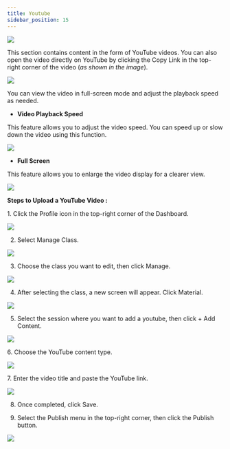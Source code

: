 ```yaml
---
title: Youtube
sidebar_position: 15
---
```

![](/img/youtube-1.jpg)

This section contains content in the form of YouTube videos. You can also open the video directly on YouTube by clicking the Copy Link in the top-right corner of the video (*as shown in the image*).

![](/img/degree-lecture-youtube-6.jpg)

You can view the video in full-screen mode and adjust the playback speed as needed.

* **Video Playback Speed**

This feature allows you to adjust the video speed. You can speed up or slow down the video using this function.

![](/img/degree-lecture-youtube-4.jpg)

* **Full Screen**

This feature allows you to enlarge the video display for a clearer view.

![](/img/degree-lecture-youtube-5.jpg)

**Steps to Upload a YouTube Video :**

1. Click the Profile icon in the top-right corner of the Dashboard.

![](/img/diskusi_4.jpg)

2. Select Manage Class.

![](/img/diskusi_5.jpg)

3. Choose the class you want to edit, then click Manage.

![](/img/diskusi_6.jpg)

4. After selecting the class, a new screen will appear. Click Material.

![](/img/diskusi_7.jpg)

5. Select the session where you want to add a youtube, then click + Add Content.

![](/img/diskusi_8.jpg)

6. Choose the YouTube content type.

![](/img/degree-lecture-youtube-2.jpg)

7. Enter the video title and paste the YouTube link.

![](/img/degree-lecture-youtube.jpg)

8. Once completed, click Save.

9. Select the Publish menu in the top-right corner, then click the Publish button.

![](/img/degree-lecture-publish.jpg)
